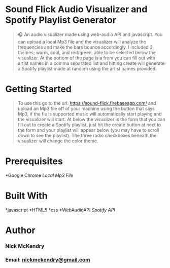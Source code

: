 # Sound Flick Audio Visualizer and Spotify Playlist Generator

> 🎧 An audio visualizer made using web-audio API and javascript. You can upload a local Mp3 file and the visualizer will analyze the frequencies and make the bars bounce accordingly. I included 3 themes; warm, cool, and red/green, able to be selected below the visualizer. At the bottom of the page is a from you can fill out with artist names in a comma separated list and hitting create will generate a Spotify playlist made at random using the artist names provided.

# Getting Started

> To use this go to the url: https://sound-flick.firebaseapp.com/ and upload an Mp3 file off of your machine using the button that says Mp3, if the fie is supported music will automatically start playing and the visualizer will start. At below the visualizer is the form that you can fill out to create a Spotify playlist, just hit the create button at next to the form and your playlist will appear below (you may have to scroll down to see the playlist). The three radio checkboxes beneath the visualizer will change the color theme.

# Prerequisites

*Google Chrome
*Local Mp3 File*

# Built With

*javascript
*HTML5
*css
*WebAudioAPI
*Spotify API*

# Author

### Nick McKendry
### Email: nickmckendry@gmail.com
